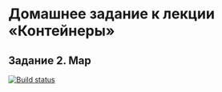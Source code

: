 # Домашнее задание к лекции «Контейнеры»
## Задание 2. Map

[![Build status](https://ci.appveyor.com/api/projects/status/xsr6qr07nun9p1rr?svg=true)](https://ci.appveyor.com/project/Dolinin2021/sec-8-2-js-pr)

